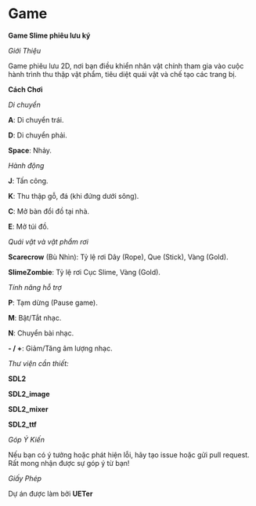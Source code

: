 # Game
 
**Game Slime phiêu lưu ký**

*Giới Thiệu*

Game phiêu lưu 2D, nơi bạn điều khiển nhân vật chính tham gia vào cuộc hành trình thu thập vật phẩm, tiêu diệt quái vật và chế tạo các trang bị.

**Cách Chơi**

*Di chuyển*

**A**: Di chuyển trái.

**D**: Di chuyển phải.

**Space**: Nhảy.

*Hành động*

**J**: Tấn công.

**K**: Thu thập gỗ, đá (khi đứng dưới sông).

**C**: Mở bàn đổi đồ tại nhà.

**E**: Mở túi đồ.

*Quái vật và vật phẩm rơi*

**Scarecrow** (Bù Nhìn): Tỷ lệ rơi Dây (Rope), Que (Stick), Vàng (Gold).

**SlimeZombie**: Tỷ lệ rơi Cục Slime, Vàng (Gold).

*Tính năng hỗ trợ*

**P**: Tạm dừng (Pause game).

**M**: Bật/Tắt nhạc.

**N**: Chuyển bài nhạc.

**- / +**: Giảm/Tăng âm lượng nhạc.

*Thư viện cần thiết:*

**SDL2**

**SDL2_image**

**SDL2_mixer**

**SDL2_ttf**

*Góp Ý Kiến*

Nếu bạn có ý tưởng hoặc phát hiện lỗi, hãy tạo issue hoặc gửi pull request. Rất mong nhận được sự góp ý từ bạn!

*Giấy Phép*

Dự án được làm bởi **UETer**


